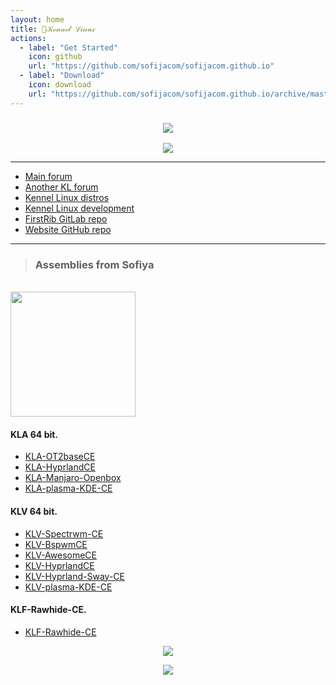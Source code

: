 ```yaml
---
layout: home
title: 🌈𝒦ℯ𝓃𝓃ℯ𝓁 ℒ𝒾𝓃𝓊𝓍
actions:
  - label: "Get Started"
    icon: github
    url: "https://github.com/sofijacom/sofijacom.github.io"
  - label: "Download"
    icon: download
    url: "https://github.com/sofijacom/sofijacom.github.io/archive/master.zip"
---
```



<h3 align="center">
  <img src="https://readme-typing-svg.herokuapp.com/?font=Roboto+Slab&color=7D3ACC&size=35&center=true&vCenter=true&width=1600&height=70&duration=4000&lines=Hello+There!+I'm+Sofiya+" />
</h3>


<p align="center">
  <img src="https://github.com/sofijacom/sofijacom/assets/107557749/c4abfbc2-02d4-4a79-a75f-24e948bf83ee" /> 
</p>


<hr>

- [Main forum](https://forum.puppylinux.com/viewforum.php?f=228)
- [Another KL forum](https://kennel-linux.rockedge.org/)
- [Kennel Linux distros](https://forum.puppylinux.com/viewforum.php?f=231)
- [Kennel Linux development](https://forum.puppylinux.com/viewforum.php?f=194)
- [FirstRib GitLab repo](https://gitlab.com/firstrib/firstrib)
- [Website GitHub repo](https://github.com/sofijacom/sofijacom.github.io)

<hr>


> ### Assemblies from Sofiya

<a id="installation"></a>  
<img src="https://github.com/user-attachments/assets/7e1e2fa0-ab50-4901-a024-fe731fb44ab3" width="200"/>

#### KLA 64 bit.

- [KLA-OT2baseCE](https://github.com/sofijacom/KLA-OT2baseCE)
- [KLA-HyprlandCE](https://github.com/sofijacom/KLA-Hyprland)
- [KLA-Manjaro-Openbox](https://github.com/sofijacom/KLA-Manjaro-Openbox)
- [KLA-plasma-KDE-CE](https://github.com/sofijacom/KLA-plasma-KDE-CE)


#### KLV 64 bit.


- [KLV-Spectrwm-CE](https://github.com/sofijacom/KLV-Spectrwm-CE)
- [KLV-BspwmCE](https://github.com/sofijacom/KLV-BspwmCE)
- [KLV-AwesomeCE](https://github.com/sofijacom/KLV-AwesomeCE)
- [KLV-HyprlandCE](https://github.com/sofijacom/KLV-HyprlandCE)
- [KLV-Hyprland-Sway-CE](https://github.com/sofijacom/KLV-Hyprland-Sway-CE)
- [KLV-plasma-KDE-CE](https://github.com/sofijacom/KLV-plasma-KDE-CE)


#### KLF-Rawhide-CE.


- [KLF-Rawhide-CE](https://github.com/sofijacom/KLF-Rawhide-CE)
 

<p align="center">
  
  <img src="https://readme-typing-svg.herokuapp.com?font=Roboto+Slab&color=%237E3ACE&size=20&center=true&vCenter=true&width=450&lines=Thank+you+for+visiting+!+❤+❤+❤" /> 
  
</p> 


<p align="center">
  
  <img src="https://github.com/user-attachments/assets/6c640e94-03b1-4425-8345-e8bde37252a5" />  
</p>

